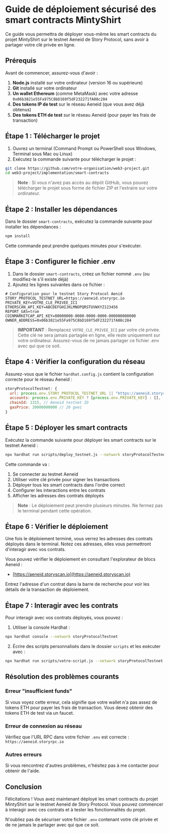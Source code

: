 # Guide de déploiement sécurisé des smart contracts MintyShirt

Ce guide vous permettra de déployer vous-même les smart contracts du projet MintyShirt sur le testnet Aeneid de Story Protocol, sans avoir à partager votre clé privée en ligne.

## Prérequis

Avant de commencer, assurez-vous d'avoir :

1. **Node.js** installé sur votre ordinateur (version 16 ou supérieure)
2. **Git** installé sur votre ordinateur
3. **Un wallet Ethereum** (comme MetaMask) avec votre adresse `0x06b3821e55Fa975C8bD169f5dF232271fA08c284`
4. **Des tokens IP de test** sur le réseau Aeneid (que vous avez déjà obtenus)
5. **Des tokens ETH de test** sur le réseau Aeneid (pour payer les frais de transaction)

## Étape 1 : Télécharger le projet

1. Ouvrez un terminal (Command Prompt ou PowerShell sous Windows, Terminal sous Mac ou Linux)
2. Exécutez la commande suivante pour télécharger le projet :

```bash
git clone https://github.com/votre-organisation/web3-project.git
cd web3-project/implementation/smart-contracts
```

> **Note** : Si vous n'avez pas accès au dépôt GitHub, vous pouvez télécharger le projet sous forme de fichier ZIP et l'extraire sur votre ordinateur.

## Étape 2 : Installer les dépendances

Dans le dossier `smart-contracts`, exécutez la commande suivante pour installer les dépendances :

```bash
npm install
```

Cette commande peut prendre quelques minutes pour s'exécuter.

## Étape 3 : Configurer le fichier .env

1. Dans le dossier `smart-contracts`, créez un fichier nommé `.env` (ou modifiez-le s'il existe déjà)
2. Ajoutez les lignes suivantes dans ce fichier :

```
# Configuration pour le testnet Story Protocol Aenid
STORY_PROTOCOL_TESTNET_URL=https://aeneid.storyrpc.io
PRIVATE_KEY=VOTRE_CLE_PRIVEE_ICI
ETHERSCAN_API_KEY=ABCDEFGHIJKLMNOPQRSTUVWXYZ123456
REPORT_GAS=true
COINMARKETCAP_API_KEY=00000000-0000-0000-0000-000000000000
OWNER_ADDRESS=0x06b3821e55Fa975C8bD169f5dF232271fA08c284
```

> **IMPORTANT** : Remplacez `VOTRE_CLE_PRIVEE_ICI` par votre clé privée. Cette clé ne sera jamais partagée en ligne, elle reste uniquement sur votre ordinateur. Assurez-vous de ne jamais partager ce fichier .env avec qui que ce soit.

## Étape 4 : Vérifier la configuration du réseau

Assurez-vous que le fichier `hardhat.config.js` contient la configuration correcte pour le réseau Aeneid :

```javascript
storyProtocolTestnet: {
  url: process.env.STORY_PROTOCOL_TESTNET_URL || "https://aeneid.storyrpc.io",
  accounts: process.env.PRIVATE_KEY ? [process.env.PRIVATE_KEY] : [],
  chainId: 1315, // Aeneid testnet ID
  gasPrice: 20000000000 // 20 gwei
}
```

## Étape 5 : Déployer les smart contracts

Exécutez la commande suivante pour déployer les smart contracts sur le testnet Aeneid :

```bash
npx hardhat run scripts/deploy_testnet.js --network storyProtocolTestnet
```

Cette commande va :
1. Se connecter au testnet Aeneid
2. Utiliser votre clé privée pour signer les transactions
3. Déployer tous les smart contracts dans l'ordre correct
4. Configurer les interactions entre les contrats
5. Afficher les adresses des contrats déployés

> **Note** : Le déploiement peut prendre plusieurs minutes. Ne fermez pas le terminal pendant cette opération.

## Étape 6 : Vérifier le déploiement

Une fois le déploiement terminé, vous verrez les adresses des contrats déployés dans le terminal. Notez ces adresses, elles vous permettront d'interagir avec vos contrats.

Vous pouvez vérifier le déploiement en consultant l'explorateur de blocs Aeneid :
- [https://aeneid.storyscan.io](https://aeneid.storyscan.io)

Entrez l'adresse d'un contrat dans la barre de recherche pour voir les détails de la transaction de déploiement.

## Étape 7 : Interagir avec les contrats

Pour interagir avec vos contrats déployés, vous pouvez :

1. Utiliser la console Hardhat :
```bash
npx hardhat console --network storyProtocolTestnet
```

2. Écrire des scripts personnalisés dans le dossier `scripts` et les exécuter avec :
```bash
npx hardhat run scripts/votre-script.js --network storyProtocolTestnet
```

## Résolution des problèmes courants

### Erreur "insufficient funds"

Si vous voyez cette erreur, cela signifie que votre wallet n'a pas assez de tokens ETH pour payer les frais de transaction. Vous devez obtenir des tokens ETH de test via un faucet.

### Erreur de connexion au réseau

Vérifiez que l'URL RPC dans votre fichier `.env` est correcte : `https://aeneid.storyrpc.io`

### Autres erreurs

Si vous rencontrez d'autres problèmes, n'hésitez pas à me contacter pour obtenir de l'aide.

## Conclusion

Félicitations ! Vous avez maintenant déployé les smart contracts du projet MintyShirt sur le testnet Aeneid de Story Protocol. Vous pouvez commencer à interagir avec ces contrats et à tester les fonctionnalités du projet.

N'oubliez pas de sécuriser votre fichier `.env` contenant votre clé privée et de ne jamais le partager avec qui que ce soit.
